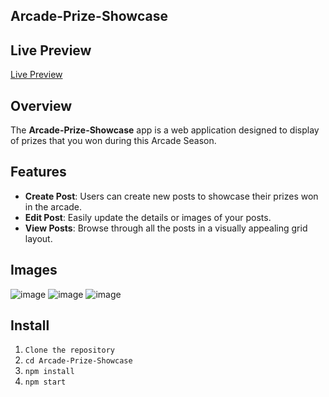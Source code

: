 ## Arcade-Prize-Showcase

## Live Preview

[Live Preview](https://arcade-prize-showcase.vercel.app/)

## Overview

The **Arcade-Prize-Showcase** app is a web application designed to display of prizes that you won during this Arcade Season. 


## Features

- **Create Post**: Users can create new posts to showcase their prizes won in the arcade.
- **Edit Post**: Easily update the details or images of your posts.
- **View Posts**: Browse through all the posts in a visually appealing grid layout.

## Images

![image](https://github.com/user-attachments/assets/41f663d5-f3c1-4fe4-b26f-99d08ebd6cf3)
![image](https://github.com/user-attachments/assets/ce6ea5a0-4ede-4fdc-8bd9-df625c76550e)
![image](https://github.com/user-attachments/assets/77ed0119-3cac-4b38-bd62-f4d3883d8a5a)

## Install

1. `Clone the repository`
2. `cd Arcade-Prize-Showcase`
3. `npm install`
4. `npm start`
